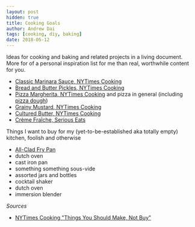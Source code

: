 ```yaml
---
layout: post
hidden: true
title: Cooking Goals
author: Andrew Dai
tags: [cooking, diy, baking]
date: 2018-05-12
---
```


Ideas for cooking and baking and related projects in a living document. More for of a personal inspiration list for me than real, worthwhile content for you.

- [Classic Marinara Sauce, NYTimes Cooking](https://cooking.nytimes.com/recipes/1015987-classic-marinara-sauce)
- [Bread and Butter Pickles, NYTimes Cooking](https://cooking.nytimes.com/recipes/12579-bread-and-butter-pickles)
- [Pizza Margherita, NYTimes Cooking](https://cooking.nytimes.com/recipes/1016231-pizza-margherita) and pizza in general (including [pizza dough](https://cooking.nytimes.com/recipes/1016230-robertas-pizza-dough))
- [Grainy Mustard, NYTimes Cooking](https://cooking.nytimes.com/recipes/12577-grainy-mustard)
- [Cultured Butter, NYTimes Cooking](https://cooking.nytimes.com/recipes/1016206-cultured-butter)
- [Crème Fraîche, Serious Eats](https://www.seriouseats.com/recipes/2011/02/how-to-make-creme-fraiche-in-1-easy-step.html)

Things I want to buy for my (yet-to-be-established aka totally empty) kitchen, foolish and otherwise
- [All-Clad Fry Pan](https://thewirecutter.com/reviews/the-best-skillet/)
- dutch oven
- cast iron pan
- something something sous-vide
- assorted jars and bottles
- cocktail shaker
- dutch oven
- immersion blender

_Sources_
- [NYTimes Cooking "Things You Should Make, Not Buy"](https://cooking.nytimes.com/68861692-nyt-cooking/369703-things-you-should-make-not-buy)
